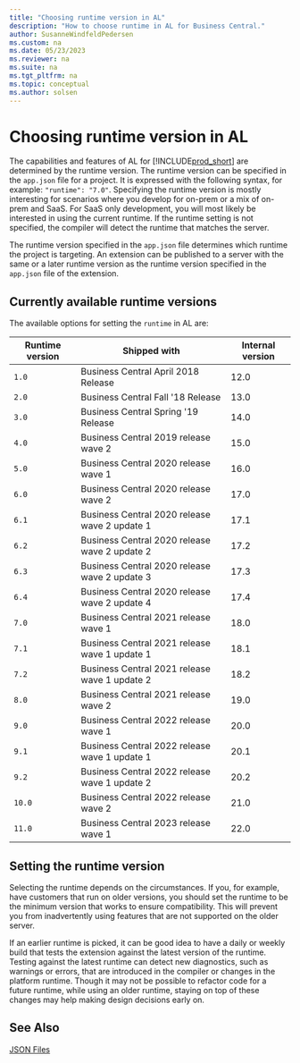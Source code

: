 ```yaml
---
title: "Choosing runtime version in AL"
description: "How to choose runtime in AL for Business Central."
author: SusanneWindfeldPedersen
ms.custom: na
ms.date: 05/23/2023
ms.reviewer: na
ms.suite: na
ms.tgt_pltfrm: na
ms.topic: conceptual
ms.author: solsen
---
```


# Choosing runtime version in AL

The capabilities and features of AL for [!INCLUDE[prod_short](../includes/prod_short.md)] are determined by the runtime version. The runtime version can be specified in the `app.json` file for a project. It is expressed with the following syntax, for example: `"runtime": "7.0"`. Specifying the runtime version is mostly interesting for scenarios where you develop for on-prem or a mix of on-prem and SaaS. For SaaS only development, you will most likely be interested in using the current runtime. If the runtime setting is not specified, the compiler will detect the runtime that matches the server.

The runtime version specified in the `app.json` file determines which runtime the project is targeting. An extension can be published to a server with the same or a later runtime version as the runtime version specified in the `app.json` file of the extension.

## Currently available runtime versions

The available options for setting the `runtime` in AL are:

|Runtime version|Shipped with                       |Internal version|
|---------------|-----------------------------------|----------------|  
|`1.0`          |Business Central April 2018 Release|12.0|
|`2.0`          |Business Central Fall '18 Release  |13.0|
|`3.0`          |Business Central Spring '19 Release|14.0|
|`4.0`          |Business Central 2019 release wave 2|15.0|
|`5.0`          |Business Central 2020 release wave 1|16.0|
|`6.0`          |Business Central 2020 release wave 2|17.0|
|`6.1`          |Business Central 2020 release wave 2 update 1|17.1|
|`6.2`          |Business Central 2020 release wave 2 update 2|17.2|
|`6.3`          |Business Central 2020 release wave 2 update 3|17.3|
|`6.4`          |Business Central 2020 release wave 2 update 4|17.4|
|`7.0`          |Business Central 2021 release wave 1|18.0|
|`7.1`          |Business Central 2021 release wave 1 update 1|18.1|
|`7.2`          |Business Central 2021 release wave 1 update 2|18.2|
|`8.0`          |Business Central 2021 release wave 2|19.0|
|`9.0`          |Business Central 2022 release wave 1|20.0|
|`9.1`          |Business Central 2022 release wave 1 update 1|20.1|
|`9.2`          |Business Central 2022 release wave 1 update 2|20.2|
|`10.0`         |Business Central 2022 release wave 2|21.0|
|`11.0`         |Business Central 2023 release wave 1|22.0|

## Setting the runtime version

Selecting the runtime depends on the circumstances. If you, for example, have customers that run on older versions, you should set the runtime to be the minimum version that works to ensure compatibility. This will prevent you from inadvertently using features that are not supported on the older server.

If an earlier runtime is picked, it can be good idea to have a daily or weekly build that tests the extension against the latest version of the runtime. Testing against the latest runtime can detect new diagnostics, such as warnings or errors, that are introduced in the compiler or changes in the platform runtime. Though it may not be possible to refactor code for a future runtime, while using an older runtime, staying on top of these changes may help making design decisions early on.

## See Also

[JSON Files](devenv-json-files.md)  
